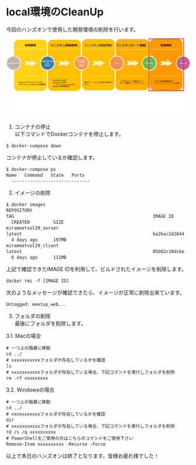 # local環境のCleanUp

今回のハンズオンで使用した開発環境の削除を行います。

![gras](img/環境削除.png)

1. コンテナの停止  
以下コマンドでDockerコンテナを停止します。
```
$ docker-compose down
```
コンテナが停止しているか確認します。
```
$ docker-compose ps
Name   Command   State   Ports
  ------------------------------
```

2. イメージの削除
```
$ docker images                                                                                                                                   
REPOSITORY                                                                   TAG                                                     IMAGE ID     
  CREATED         SIZE
mirameetvol29_server                                                         latest                                                  ba2bac2d2844 
  4 days ago      197MB
mirameetvol29_client                                                         latest                                                  05b82c10dc6e 
  6 days ago      111MB
```
上記で確認できたIMAGE IDを利用して、ビルドされたイメージを削除します。
```
docker rmi -f [IMAGE ID]
```
次のようなメッセージが確認できたら、イメージが正常に削除出来ています。
```
Untagged: meetup_web...
```

3. フォルダの削除  
最後にフォルダを削除します。  

3.1. Macの場合  
```
# 一つ上の階層に移動
cd ../
# xxxxxxxxxxxフォルダが存在しているかを確認
ls
# xxxxxxxxxxxフォルダが存在している場合、下記コマンドを実行しフォルダを削除
rm -rf xxxxxxxxx
```

3.2. Windowsの場合  
```
# 一つ上の階層に移動
cd ../
# xxxxxxxxxxxフォルダが存在しているかを確認
dir
# xxxxxxxxxxxフォルダが存在している場合、下記コマンドを実行しフォルダを削除
rd /s /q xxxxxxxxxx
# PowerShellをご使用の方はこちらのコマンドをご使用下さい
Remove-Item xxxxxxxxxx -Recurse -Force
```

以上で本日のハンズオンは終了となります。皆様お疲れ様でした！